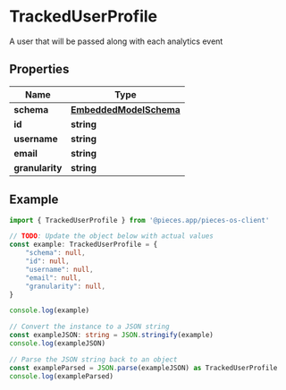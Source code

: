 
# TrackedUserProfile

A user that will be passed along with each analytics event

## Properties

Name | Type
------------ | -------------
**schema** | [**EmbeddedModelSchema**](EmbeddedModelSchema)
**id** | **string**
**username** | **string**
**email** | **string**
**granularity** | **string**

## Example

```typescript
import { TrackedUserProfile } from '@pieces.app/pieces-os-client'

// TODO: Update the object below with actual values
const example: TrackedUserProfile = {
    "schema": null,
    "id": null,
    "username": null,
    "email": null,
    "granularity": null,
}

console.log(example)

// Convert the instance to a JSON string
const exampleJSON: string = JSON.stringify(example)
console.log(exampleJSON)

// Parse the JSON string back to an object
const exampleParsed = JSON.parse(exampleJSON) as TrackedUserProfile
console.log(exampleParsed)
```


